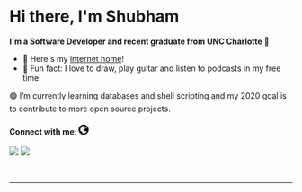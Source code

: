 # Hi there, I'm Shubham 

<b>I'm a Software Developer and recent graduate from UNC Charlotte 🤙 </b>  
- 🏡 Here's my [internet home][website]!
- 🎨 Fun fact: I love to draw, play guitar and listen to podcasts in my free time.  

 🟢 I’m currently learning databases and shell scripting and my 2020 goal is to contribute to more open source projects.  
 
#### Connect with me: [<img width="18px" src="https://raw.githubusercontent.com/iconic/open-iconic/master/svg/globe.svg"/>][website]
[<img width="18px" src="https://cdn.jsdelivr.net/npm/simple-icons@v3/icons/twitter.svg" />][twitter]
[<img width="18px" src="https://cdn.jsdelivr.net/npm/simple-icons@v3/icons/linkedin.svg" />][linkedin]

<br />



---




[website]: https://thatshubham.com/
[twitter]: https://twitter.com/ecstaticdonut
[instagram]: https://instagram.com/thatshubham
[linkedin]: https://linkedin.com/in/thatshubham
